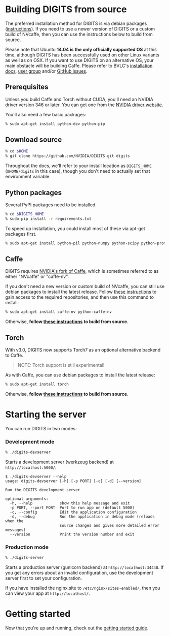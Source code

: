 # Building DIGITS from source

The preferred installation method for DIGITS is via debian packages ([instructions](UbuntuInstall.md)).
If you need to use a newer version of DIGITS or a custom build of NVcaffe, then you can use the instructions below to build from source.

Please note that Ubuntu **14.04 is the only officially supported OS** at this time, although DIGITS has been successfully used on other Linux variants as well as on OSX.
If you want to use DIGITS on an alternative OS, your main obstacle will be building Caffe.
Please refer to BVLC's [installation docs](http://caffe.berkeleyvision.org/installation.html), [user group](https://groups.google.com/d/forum/caffe-users) and/or [GitHub issues](https://github.com/BVLC/caffe/issues).

## Prerequisites

Unless you build Caffe and Torch without CUDA, you'll need an NVIDIA driver version 346 or later. You can get one from the [NVIDIA driver website](http://www.nvidia.com/Download/index.aspx).

You'll also need a few basic packages:
```sh
% sudo apt-get install python-dev python-pip
```

## Download source
```sh
% cd $HOME
% git clone https://github.com/NVIDIA/DIGITS.git digits
```

Throughout the docs, we'll refer to your install location as `DIGITS_HOME` (`$HOME/digits` in this case), though you don't need to actually set that environment variable.

## Python packages

Several PyPI packages need to be installed.
```sh
% cd $DIGITS_HOME
% sudo pip install -r requirements.txt
```

To speed up installation, you could install most of these via apt-get packages first.
```sh
% sudo apt-get install python-pil python-numpy python-scipy python-protobuf python-gevent python-Flask python-flaskext.wtf gunicorn python-h5py
```

## Caffe

DIGITS requires [NVIDIA's fork of Caffe](https://github.com/NVIDIA/caffe), which is sometimes referred to as either "NVcaffe" or "caffe-nv".

If you don't need a new version or custom build of NVcaffe, you can still use debian packages to install the latest release.
Follow [these instructions](UbuntuInstall.md#repository-access) to gain access to the required repositories, and then use this command to install:
```sh
% sudo apt-get install caffe-nv python-caffe-nv
```

Otherwise, **follow [these instructions](BuildCaffe.md) to build from source**.

## Torch

With v3.0, DIGITS now supports Torch7 as an optional alternative backend to Caffe.

> NOTE: Torch support is still experimental!

As with Caffe, you can use debian packages to install the latest release:
```sh
% sudo apt-get install torch
```

Otherwise, **follow [these instructions](BuildTorch.md) to build from source**.

# Starting the server

You can run DIGITS in two modes:

### Development mode
```sh
% ./digits-devserver
```

Starts a development server (werkzeug backend) at `http://localhost:5000/`.
```
$ ./digits-devserver --help
usage: digits-devserver [-h] [-p PORT] [-c] [-d] [--version]

Run the DIGITS development server

optional arguments:
  -h, --help            show this help message and exit
  -p PORT, --port PORT  Port to run app on (default 5000)
  -c, --config          Edit the application configuration
  -d, --debug           Run the application in debug mode (reloads when the
                        source changes and gives more detailed error messages)
  --version             Print the version number and exit
```

### Production mode
```sh
% ./digits-server
```

Starts a production server (gunicorn backend) at `http://localhost:34448`.
If you get any errors about an invalid configuration, use the development server first to set your configuration.

If you have installed the nginx.site to `/etc/nginx/sites-enabled/`, then you can view your app at `http://localhost/`.

# Getting started

Now that you're up and running, check out the [getting started guide](GettingStarted.md).
